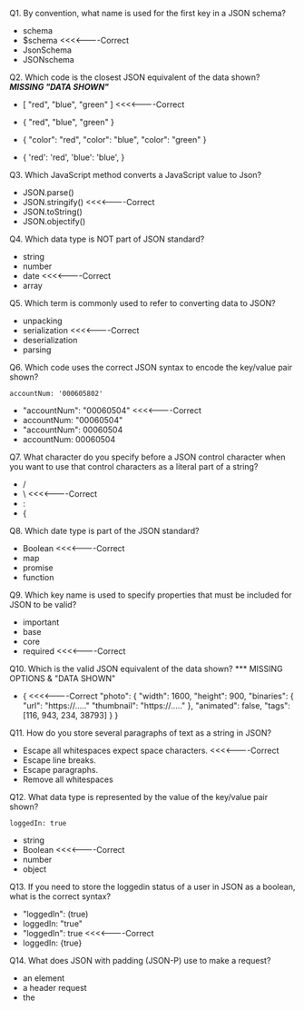 Q1. By convention, what name is used for the first key in a JSON schema?
- schema
- $schema <<<<----Correct
- JsonSchema
- JSONschema


Q2. Which code is the closest JSON equivalent of the data shown? ***MISSING "DATA SHOWN"***
- [
    "red",
    "blue",
    "green"
  ] <<<<----Correct
- {
    "red",
    "blue",
    "green"
  }
- {
    "color": "red",
    "color": "blue",
    "color": "green"
  }

- {
    'red': 'red',
    'blue': 'blue',
}


Q3. Which JavaScript method converts a JavaScript value to Json?
- JSON.parse()
- JSON.stringify() <<<<----Correct
- JSON.toString()
- JSON.objectify()


Q4. Which data type is NOT part of JSON standard?
- string
- number
- date <<<<----Correct
- array


Q5. Which term is commonly used to refer to converting data to JSON?
- unpacking
- serialization <<<<----Correct
- deserialization
- parsing 


Q6. Which code uses the correct JSON syntax to encode the key/value pair shown?
```
accountNum: '000605802'
```
- "accountNum": "00060504" <<<<----Correct
- accountNum: "00060504"
- "accountNum": 00060504
- accountNum: 00060504


Q7. What character do you specify before a JSON control character when you want to use that control characters as a literal part of a string?
- /
- \ <<<<----Correct
- :
- {


Q8. Which date type is part of the JSON standard?
- Boolean <<<<----Correct
- map
- promise
- function


Q9. Which key name is used to specify properties that must be included for JSON to be valid?
- important
- base
- core
- required <<<<----Correct


Q10. Which is the valid JSON equivalent of the data shown? *** MISSING OPTIONS & "DATA SHOWN"
- { <<<<----Correct
    "photo": {
        "width": 1600,
        "height": 900,
        "binaries": {
            "url": "https://....."
            "thumbnail": "https://....."
        },
        "animated": false,
        "tags": [116, 943, 234, 38793]
    }
}


Q11. How do you store several paragraphs of text as a string in JSON?
- Escape all whitespaces expect space characters. <<<<----Correct
- Escape line breaks.
- Escape paragraphs.
- Remove all whitespaces


Q12. What data type is represented by the value of the key/value pair shown?
```
loggedIn: true
```
- string
- Boolean <<<<----Correct
- number
- object


Q13. If you need to store the loggedin status of a user in JSON as a boolean, what is the correct syntax?
- "loggedIn": (true)
- loggedIn: "true"
- "loggedIn": true <<<<----Correct
- loggedIn: {true}


Q14. What does JSON with padding (JSON-P) use to make a request?
- an <origin> element
- a header request 
- the <script> element <<<<----Correct
- the XMLHttpRequest object


Q15. Which value is supported in the JSON specifications?
- undefined
- infinity
- NaN
- null <<<<----Correct


Q16. Which JavaScript method converts a Json to JavaScript value?
- JSON.parse() <<<<----Correct
- JSON.stringify()
- JSON.toString()
- JSON.objectify()

Q17. Transferring JSON information from client to server and back again often includes HTTP requests. Match each method with the best choice describing its use.

    1.Sends data to specific server to create or update information.

    2.Sends data to specific server to create or update information without the risk of creating the resource more than once.

    3.Previews what the GET request response might be without the body of the text.

    4.Learns the communication channels used by the target source.

    5.Requests information from a specific source.

    6.Removes information.


- 1.POST
  2.DELETE
  3.OPTIONS
  4.HEADER
  5.GET
  6.PUT
 
- 1.POST
  2.PUT
  3.HEADER
  4.OPTIONS
  5.GET
  6.DELETE
 
- 1.POST
  2.DELETE
  3.OPTIONS
  4.HEADER
  5.GET
  6.PUT
 
- 1.POST
  2.PUT
  3.HEADER
  4.OPTIONS
  5.GET
  6.DELETE <<<<----Correct


Q18. Which code uses valid JSON syntax for the text "Centennial Olympics?
-{
  "host": "Atlanta",
  "year": 1996
  /* Centennial Olympics */
 }
-{
  "host": "Atlanta",
  "year": 1996,
  /* Centennial Olympics */
 }
-{
  "host": "Atlanta",
  "year": 1996
  // Centennial Olympics
 }
-{
  "host": "Atlanta",
  "year": 1996,
  "comments": "Centennial Olympics"  <<<<----Correct
 }

Q19. Can trailing commas be used in objects and arrays?
- yes
- only if there is more than one item
- no  <<<<----Correct
- only when arrays and objects contain more than 10 items

Q20. Which whitespace characters should be escaped within a string?
- All whitespace is allowed.
- double quotes, slashes new lines, and carriage returns
- new lines and carriage returns only <<<<----Correct
- double quotes only

Q21. Which is supported by YAML but not supported by JSON?
- nested
- comments  <<<<----Correct
- arrays
- null values

Q22. Which is an invalid JSON value?
- "'|=(_)(X 72(_)|\/||*'"
- "|=(_)(X 72(_)|\/||*"
- "|=(_)(X\" \"72(_)|\/||*"
- "\s(_)(X 72(_)|\/||*"  <<<<----Correct

Q23. How do you encode a date in JSON?
- Convert the date to UTC and enclose in quotes.
- Encode the date as string using the ISO-8601 date format. <<<<----Correct
- Wrap the date in double quotes.
- Add a "date" key to your object and include the date as string.

Q24. What’s wrong with this JavaScript?
JSON.parse({"first": "Sarah", "last": "Connor"}) ;
- JSON should be wrapped with curly braces.
- JSON.parse() is missing an argument.
- The value supplied to JSON.parse() is not a string. <<<<----Correct
- Nothing is wrong with it.

Q25. What does this JavaScript code print?
    printNullness(JSON.parse('{ "lemmings": [] }'));
    printNullness(JSON.parse('{ "lemmings": null }'));
    printNullness(JSON.parse('{ "lemmings": "null" }'));

    function printNullness(){
      if (testMe.lemmings == null)
        console.log("null");
      else
        console.log("not null");
    }

- not null <<<<----Correct
  null
  not null
 
- null
  null
  not null
  
- not null
  null
  null
  
- null
  null
  null

Q26. What tool might you use to validate your JSON?
- JSONLint <<<<----Correct
- ValidateJSON
- JSONFiddle 
- TextEdit

Q27. What characters denote strings in JSON?
- double quotes <<<<----Correct
- smart (curly) quotes
- single or double quotes
- single quotes

Q28. Which code is a valid JSON equivalent of the key/value pair shown that also preserves the data type?
 **constant: 6.022E23**
- "constant": "6.022E23"   <<<<----Correct
- "constant": "6\.022\E23"
- constant: 6.022E23
- constant: "6.022E23"

(***note it should be mentioned that Scientific Notation is a valid JSON number. You can use `e` or `E`. https://json-schema.org/understanding-json-schema/reference/numeric.html)

Q29. Which element is added to the DOM to create a JSON-P request?
- <object>
- <script>  <<<<----Correct
- <script>  <<<<----Correct
- <meta>

Q30. Why do so many APIs use JSON?
- Because it's object-based.
- Because it's a simple and adaptable format for sharing data. 
- Because it's based on JavaScript.  <<<<----Correct
- Because it is derived from SGML.

Q31. You need to assemble a list of members, but your JSON is not parsing correctly. How do you change it?
**{
"avengers": [
"iron man",
"hulk",
"thor",
"black widow",
"ant man",
"spider man'
]
}**

- **{
"avengers": [
"iron man",
"hulk",
"thor",
"black widow",
"ant man",
"spider man"
]
}**  <<<<----Correct

- **{
'avengers': [
{'iron man',
'hulk',
'thor',
'black widow',
'ant man',
'spider man'}
]
}**

- **{
'avengers': [
'iron man',
'hulk',
'thor',
'black widow',
'ant man',
'spider man'
]
}**

- **{
"avengers": {[
"iron man",
"hulk",
"thor",
"black widow",
"ant man",
"spider man"
]}
}**

Q32. When building dynamic web applications using AJAX, developers originally used the ____ data format, which has since been replaced by JSON.
- XML <<<<----Correct
- GRAPHQL
- REST
- SOAP

Q33. How is a true boolean value represented in JSON?
- TRUE
- "true"
- 1
- true <<<<----Correct

Q34. Which array is valid JSON?
- ['tatooine', 'hoth', 'dagobah']
- [tatooine, hoth, dagobah]
- ["tatooine", "hoth", "dagobah",]
- ["tatooine", "hoth", "dagobah"] <<<<----Correct

Q35. What data type is encoded in the outermost component of the JSON shown?
[
 {
 "year": 2024
 },
 {
 "location": "unknown"
 }
]
- object
- array <<<<----Correct
- number
- string

Q36. Which is ignored by JSON but treated as significant by YAML?
- trailing commas
- trailing decimals
- whitespace 
- leading zeroes <<<<----Correct

Q37. When you need to set the value of a key in JSON to be blank, what is the correct syntax for the empty value?
- FALSE
- 0
- "" 
- null  <<<<----Correct

Q38. How do you assign a number value in JSON?
- Escape the number with a backslash.
- Enclose the number in double quotes.
- Enclose the number in single quotes.
- Leave the number as is. <<<<----Correct

Q39. Which code uses the correct JSON syntax for encoding a key/value pair with a null value?
- "lastVisit": "nul1"
- lastVisit: null
- "lastVisit": 0
- "lastVisit": undefined
**NONE OF THESE ARE CORRECT A CORRECT ANSWER WOULD LOOK LIKE `"lastVisit": null`**

Q40. Which reference to the Unicode character U+1F602 complies with the JSON standard?
- 128514
- d83dde02
- \uD83D\uDE02 <<<<----Correct
- \&#128514;

Q41. Which code uses the correct JSON syntax for a key/Value pair containing a string?
- "largest": "blue whale" <<<<----Correct
- largest: 'blue whale'
- 'largest': 'blue whale' 
- largest: "blue whale" 

Q42. Which key name is used to specify data type in a JSON schema?
- data
- schemadata
- schematype
- type <<<<----Correct

Q43. Which code is a valid JSON equivalent of the key/value pair shown that also preserves the original value?

**UPC: 043875**
- "UPC": \043875
- UPC: "043875"
- "UPC": 043875
- UPC: '043875'
**NONE OF THESE ARE CORRECT A CORRECT ANSWER WOULD LOOK LIKE `"UPC": "043875"`**

Q44. Which data format is a JSON schema written in?
- markdown
- YAML
- XML
- JSON <<<<----Correct

Q45. Which code is valid JSON equivalent of the key/value pair shown that also preserves the data type?
**variance: -0.0823**
- "variance": "-0.0823" <<<<----Correct
- variance: "-0.0823"
- "variance": "\-0.0823"
- variance: -0.0823

Q46. With what character should key/value pairs be separated?
- colon  <<<<----Correct
- space
- semicolon
- comma

